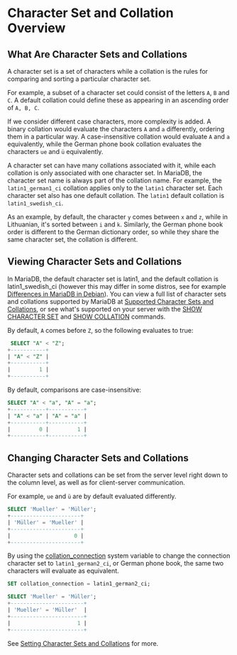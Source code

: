 # Character Set and Collation Overview

## What Are Character Sets and Collations

A character set is a set of characters while a collation is the rules for comparing and sorting a particular character set.

For example, a subset of a character set could consist of the letters `A`, `B` and `C`. A default collation could define these as appearing in an ascending order of `A, B, C`.

If we consider different case characters, more complexity is added. A binary collation would evaluate the characters `A` and `a` differently, ordering them in a particular way. A case-insensitive collation would evaluate `A` and `a` equivalently, while the German phone book collation evaluates the characters `ue` and `ü` equivalently.

A character set can have many collations associated with it, while each collation is only associated with one character set. In MariaDB, the character set name is always part of the collation name. For example, the `latin1_german1_ci` collation applies only to the `latin1` character set. Each character set also has one default collation. The `latin1` default collation is `latin1_swedish_ci`.

As an example, by default, the character `y` comes between `x` and `z`, while in Lithuanian, it's sorted between `i` and `k`. Similarly, the German phone book order is different to the German dictionary order, so while they share the same character set, the collation is different.

## Viewing Character Sets and Collations

In MariaDB, the default character set is latin1, and the default collation is latin1_swedish_ci (however this may differ in some distros, see for example [Differences in MariaDB in Debian](/kb/en/differences-in-mariadb-in-debian/)). You can view a full list of character sets and collations supported by MariaDB at [Supported Character Sets and Collations](/columns-storage-engines-and-plugins/data-types/string-data-types/character-sets/supported-character-sets-and-collations), or see what's supported on your server with the [SHOW CHARACTER SET](/sql-statements-structure/sql-statements/administrative-sql-statements/show/show-character-set) and [SHOW COLLATION](/sql-statements-structure/sql-statements/administrative-sql-statements/show/show-collation) commands.

By default, `A` comes before `Z`, so the following evaluates to true:

```sql
 SELECT "A" < "Z";
+-----------+
| "A" < "Z" |
+-----------+
|         1 |
+-----------+
```

By default, comparisons are case-insensitive:

```sql
SELECT "A" < "a", "A" = "a";
+-----------+-----------+
| "A" < "a" | "A" = "a" |
+-----------+-----------+
|         0 |         1 |
+-----------+-----------+
```

## Changing Character Sets and Collations

Character sets and collations can be set from the server level right down to the column level, as well as for client-server communication.

For example, `ue` and `ü` are by default evaluated differently.

```sql
SELECT 'Mueller' = 'Müller';
+----------------------+
| 'Müller' = 'Mueller' |
+----------------------+
|                    0 |
+----------------------+
```

By using the [collation_connection](/kb/en/server-system-variables/#collation_connection) system variable to change the connection character set to `latin1_german2_ci`, or German phone book, the same two characters will evaluate as equivalent.

```sql
SET collation_connection = latin1_german2_ci;

SELECT 'Mueller' = 'Müller';
+-----------------------+
| 'Mueller' = 'Müller'  |
+-----------------------+
|                     1 |
+-----------------------+
```

See [Setting Character Sets and Collations](/columns-storage-engines-and-plugins/data-types/string-data-types/character-sets/setting-character-sets-and-collations) for more.